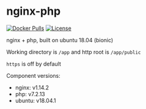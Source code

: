 # nginx-php

[![Docker Pulls](https://img.shields.io/docker/pulls/dakalab/nginx-php.svg)](https://hub.docker.com/r/dakalab/nginx-php)
[![License](https://img.shields.io/github/license/dakalab/nginx-php.svg)](https://github.com/dakalab/nginx-php)

nginx + php, built on ubuntu 18.04 (bionic)

Working directory is `/app` and http root is `/app/public`

`https` is off by default

Component versions:

- nginx: v1.14.2
- php: v7.2.13
- ubuntu: v18.04.1
